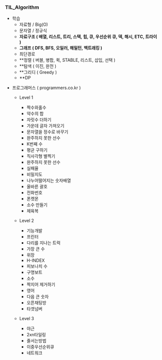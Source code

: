 ### TIL_Algorithm
- 학습
  - 자료형 / Big(O)
  - 문자열 / 정규식
  - **자료구조 ( 배열, 리스트, 트리, 스택, 힙, 큐, 우선순위 큐, 덱, 해시, ETC, 트라이 )**
  - **그래프 ( DFS, BFS, 오일러, 해밀턴, 백트래킹 )**
  - 최단경로
  - **정렬 ( 버블, 병합, 퀵, STABLE, 리스트, 삽입, 선택 )
  - **탐색 ( 이진, 완전 )
  - **그리디 ( Greedy ) 
  - **DP


+ 프로그래머스 ( programmers.co.kr ) 
  + Level 1
    + 짝수와홀수
    + 약수의 합
    + 자릿수 더하기
    + 가운데 글자 가져오기
    + 문자열을 정수로 바꾸기
    + 완주하지 못한 선수
    + K번째 수
    + 평균 구하기
    + 직사각형 별찍기
    + 완주하지 못한 선수
    + 실패율
    + 비밀지도
    + 나누어떨어지는 숫자배열
    + 올바른 괄호
    + 전화번호 
    + 폰켓몬
    + 소수 만들기
    + 체육복

  + Level 2
    + 기능개발
    + 프린터
    + 다리를 지나는 트럭
    + 가장 큰 수
    + 위장
    + H-INDEX
    + 피보나치 수 
    + 구명보트
    + 소수 
    + 짝지어 제거하기
    + 영어 
    + 다음 큰 숫자
    + 오픈채팅방
    + 타겟넘버


  + Level 3
    + 야근 
    + 2xn타일링
    + 줄서는방법
    + 이중우선순위큐
    + 네트워크
